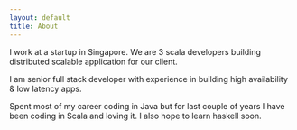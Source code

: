 ```yaml
---
layout: default
title: About
---
```


I work at a startup in Singapore. We are 3 scala developers building distributed scalable application for our client.

I am senior full stack developer with experience in building high availability & low latency apps.

Spent most of my career coding in Java but for last couple of years I have been coding in Scala and loving it. 
I also hope to learn haskell soon.